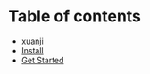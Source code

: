 # Table of contents

* [xuanji](README.md)
* [Install](install.md)
* [Get Started](get-started.md)

